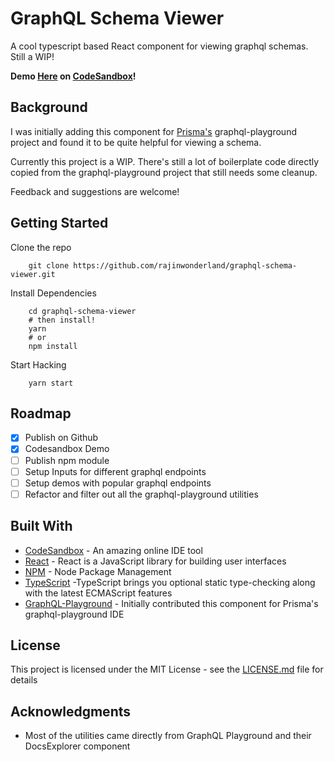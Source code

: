 # GraphQL Schema Viewer

A cool typescript based React component for viewing graphql schemas. Still a WIP!

**Demo [Here](https://n4pp5npvom.codesandbox.io/) on [CodeSandbox](https://codesandbox.io/s/n4pp5npvom)!**

## Background

I was initially adding this component for [Prisma's](https://prisma.io) graphql-playground project and
found it to be quite helpful for viewing a schema.

Currently this project is a WIP. There's still a lot of boilerplate code directly copied from the graphql-playground
project that still needs some cleanup.

Feedback and suggestions are welcome!

## Getting Started

Clone the repo

```
    git clone https://github.com/rajinwonderland/graphql-schema-viewer.git
```

Install Dependencies

```
    cd graphql-schema-viewer
    # then install!
    yarn
    # or
    npm install
```

Start Hacking

```
    yarn start
```

## Roadmap

- [x] Publish on Github
- [x] Codesandbox Demo
- [ ] Publish npm module
- [ ] Setup Inputs for different graphql endpoints
- [ ] Setup demos with popular graphql endpoints
- [ ] Refactor and filter out all the graphql-playground utilities

## Built With

- [CodeSandbox](http://www.codesandbox.io) - An amazing online IDE tool
- [React](https://reactjs.org) - React is a JavaScript library for building user interfaces
- [NPM](https://npmjs.com) - Node Package Management
- [TypeScript](<[https://www.typescriptlang.org/](https://www.typescriptlang.org/)>) -TypeScript brings you optional static type-checking along with the latest ECMAScript features
- [GraphQL-Playground](<[https://github.com/prisma/graphql-playground](https://github.com/prisma/graphql-playground)>) - Initially contributed this component for Prisma's graphql-playground IDE

## License

This project is licensed under the MIT License - see the [LICENSE.md](LICENSE.md) file for details

## Acknowledgments

- Most of the utilities came directly from GraphQL Playground and their DocsExplorer component
